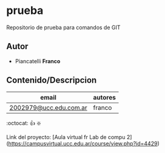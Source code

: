 # prueba
Repositorio de prueba para comandos de GIT

## Autor
* Piancatelli **Franco**



## Contenido/Descripcion


|email | autores |
|------|---------|
|2002979@ucc.edu.com.ar|franco|

:octocat:
:+1:
:sparkle:


Link del proyecto: [Aula virtual fr Lab de compu 2] (https://campusvirtual.ucc.edu.ar/course/view.php?id=4429)